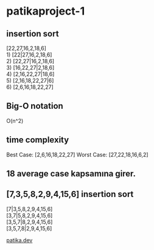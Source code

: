 # patikaproject-1
## insertion sort

[22,27,16,2,18,6]  <br/>
1)
[22|27,16,2,18,6] <br/>
2)
[22,27|16,2,18,6] <br/>
3)
[16,22,27|2,18,6] <br/>
4)
[2,16,22,27|18,6] <br/>
5)
[2,16,18,22,27|6] <br/>
6)
[2,6,16,18,22,27] <br/>

## Big-O notation
  O(n^2)
  
  ## time complexity
  Best Case: [2,6,16,18,22,27]
  Worst Case: [27,22,18,16,6,2]
  
  ## 18 average case kapsamına girer.
  
  ## [7,3,5,8,2,9,4,15,6]  insertion sort
  [7|3,5,8,2,9,4,15,6] <br/>
   [3,7|5,8,2,9,4,15,6] <br/>
    [3,5,7|8,2,9,4,15,6] <br/>
     [3,5,7,8|2,9,4,15,6] <br/>
     
  [patika.dev](https://www.patika.dev)
